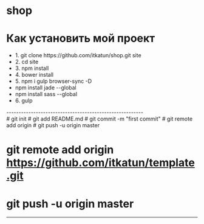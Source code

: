 # shop
<h1>Как установить мой проект</h1>

<ul>
<li>1. git clone https://github.com/itkatun/shop.git site</li>
<li>2. cd site</li>
<li>3. npm install</li>
<li>4. bower install</li>
<li>5. npm i gulp browser-sync -D</li>
<li>npm install jade --global</li>
<li>npm install sass --global</li>

<li>6. gulp</li>
</ul>

<p>
--------------------------------------------------------
</br>
# git init
# git add README.md
# git commit -m "first commit"
# git remote add origin
# git push -u origin master


##
# git remote add origin https://github.com/itkatun/template.git
# git push -u origin master
--------------------------------------------------------
</p>
